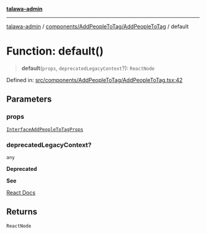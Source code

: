 [**talawa-admin**](../../../../README.md)

***

[talawa-admin](../../../../README.md) / [components/AddPeopleToTag/AddPeopleToTag](../README.md) / default

# Function: default()

> **default**(`props`, `deprecatedLegacyContext`?): `ReactNode`

Defined in: [src/components/AddPeopleToTag/AddPeopleToTag.tsx:42](https://github.com/gautam-divyanshu/talawa-admin/blob/334f0f7773e45df65600a1da08d00c41806347e4/src/components/AddPeopleToTag/AddPeopleToTag.tsx#L42)

## Parameters

### props

[`InterfaceAddPeopleToTagProps`](../interfaces/InterfaceAddPeopleToTagProps.md)

### deprecatedLegacyContext?

`any`

**Deprecated**

**See**

[React Docs](https://legacy.reactjs.org/docs/legacy-context.html#referencing-context-in-lifecycle-methods)

## Returns

`ReactNode`
